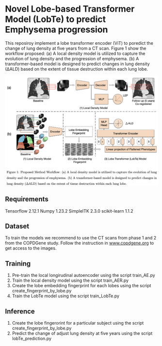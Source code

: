 # Novel Lobe-based Transformer Model (LobTe) to predict Emphysema progression
This reposiroy implement a lobe transformer encoder (ViT) to poredict the
change of lung density at five years from a CT scan. Figure 1 show the workflow
proposed: (a) A local density model is utilized to capture the evolution of lung
density and the progression of emphysema. (b) A transformer-based model is designed to predict changes in lung density (∆ALD) based on the extent of tissue destruction within each lung lobe.

![LobTe workflow](/assets/images/LobTe_workflow.png)

## Requirements
Tensorflow 2.12.1
Numpy 1.23.2
SimpleITK 2.3.0
scikit-learn 1.1.2

## Dataset
To train the models we recommend to use the CT scans from phase 1 and 2 from
the COPDGene study. Follow the instruction in www.copdgene.org to get access to
the images.

## Training
1. Pre-train the local longirudinal autoencoder using the script
   train_AE.py
2. Train the local density model using the script train_AER.py
3. Create the lobe embedding fingerprint for each lobes using the script
   create_fingerprint_by_lobe.py
4. Train the LobTe model using the script train_LobTe.py

## Inference
1. Create the lobe fingerorint for a particular subject using the script
   create_fingerprint_by_lobe.py
2. Predict the change of adjust lung density at five years using the script
   lobTe_prediction.py
